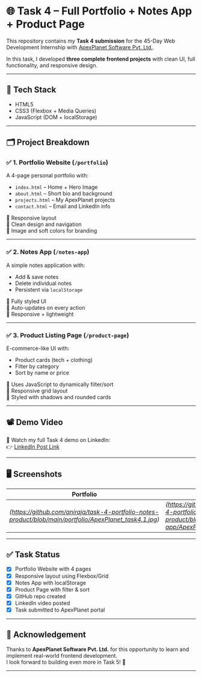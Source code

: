 # 🌐 Task 4 – Full Portfolio + Notes App + Product Page

This repository contains my **Task 4 submission** for the 45-Day Web Development Internship with [ApexPlanet Software Pvt. Ltd.](https://www.apexplanet.in/).

In this task, I developed **three complete frontend projects** with clean UI, full functionality, and responsive design.

---

## 🔧 Tech Stack

- HTML5
- CSS3 (Flexbox + Media Queries)
- JavaScript (DOM + localStorage)

---

## 🗂️ Project Breakdown

### ✅ 1. Portfolio Website (`/portfolio`)
A 4-page personal portfolio with:
- `index.html` – Home + Hero Image
- `about.html` – Short bio and background
- `projects.html` – My ApexPlanet projects
- `contact.html` – Email and LinkedIn info

🔹 Responsive layout  
🔹 Clean design and navigation  
🔹 Image and soft colors for branding

---

### ✅ 2. Notes App (`/notes-app`)
A simple notes application with:
- Add & save notes
- Delete individual notes
- Persistent via `localStorage`

🔹 Fully styled UI  
🔹 Auto-updates on every action  
🔹 Responsive + lightweight

---

### ✅ 3. Product Listing Page (`/product-page`)
E-commerce-like UI with:
- Product cards (tech + clothing)
- Filter by category
- Sort by name or price

🔹 Uses JavaScript to dynamically filter/sort  
🔹 Responsive grid layout  
🔹 Styled with shadows and rounded cards

---

## 📽️ Demo Video

🎥 Watch my full Task 4 demo on LinkedIn:  
👉 [LinkedIn Post Link](https://www.linkedin.com/posts/anirudhahensh_webdevelopment-html-css-activity-7343169858546606081-UpMI?utm_source=share&utm_medium=member_desktop&rcm=ACoAAD-FiOgBl9rI7y4YQP9UhYcbGIhFSXNMOY4)

---

## 🖥️ Screenshots

| Portfolio | Notes App | Product Page |
|----------------|-----------------------------|-----------------------|
| *(https://github.com/aniraja/task-4-portfolio-notes-product/blob/main/portfolio/ApexPlanet_task4.1.jpg)* | *(https://github.com/aniraja/task-4-portfolio-notes-product/blob/main/notes-app/ApexPlanet_task4.2.jpg)* | *(https://github.com/aniraja/task-4-portfolio-notes-product/blob/main/product-page/ApexPlanet_task4.3.jpg)* |

---

## ✅ Task Status

- [x] Portfolio Website with 4 pages
- [x] Responsive layout using Flexbox/Grid
- [x] Notes App with localStorage
- [x] Product Page with filter & sort
- [x] GitHub repo created
- [x] LinkedIn video posted
- [x] Task submitted to ApexPlanet portal

---

## 🙏 Acknowledgement

Thanks to **ApexPlanet Software Pvt. Ltd.** for this opportunity to learn and implement real-world frontend development.  
I look forward to building even more in Task 5! 🚀

---
